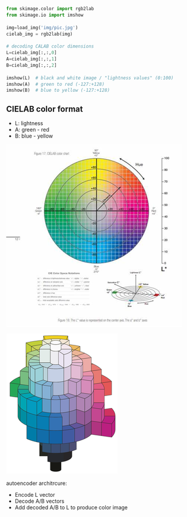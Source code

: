 
```python
from skimage.color import rgb2lab
from skimage.io import imshow

img=load_img('img/pic.jpg')
cielab_img = rgb2lab(img)

# decoding CALAB color dimensions
L=cielab_img[:,:,0] 
A=cielab_img[:,:,1]
B=cielab_img[:,:,2]

imshow(L)  # black and white image / "lightness values" (0:100)
imshow(A)  # green to red (-127:+128)
imshow(B)  # blue to yellow (-127:+128)
```

## CIELAB color format
- L: lightness
- A: green - red
- B: blue - yellow

![Cielab Color Chart](cielab_color_chart.jpeg)

![alt text](CIELHLC_3D.png)

<!-- Start by normalize A/B vectors (0:1) -->

autoencoder architrcure:
- Encode L vector
- Decode A/B vectors
- Add decoded A/B to L to produce color image



<!-- https://www.youtube.com/watch?time_continue=1234&v=EujccFRio7o&embeds_referring_euri=https%3A%2F%2Fwww.bing.com%2F&embeds_referring_origin=https%3A%2F%2Fwww.bing.com&source_ve_path=MjM4NTE&feature=emb_title -->

